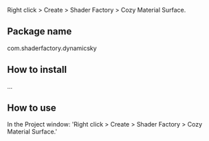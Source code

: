 Right click > Create > Shader Factory > Cozy Material Surface.

## Package name
com.shaderfactory.dynamicsky

## How to install
...

## How to use
In the Project window: 'Right click > Create > Shader Factory > Cozy Material Surface.'
